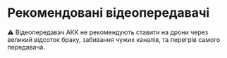 # Рекомендовані відеопередавачі

:warning: Відеопередавач АКК не рекомендують ставити на дрони через великий відсоток браку, забивання чужих каналів, та перегрів самого передавача.